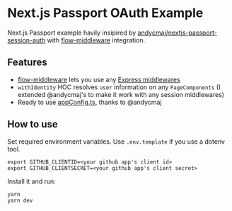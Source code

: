 # Next.js Passport OAuth Example

Next.js Passport example havily insipired by [andycmaj/nextjs-passport-session-auth](https://github.com/andycmaj/nextjs-passport-session-auth) with [flow-middleware](https://github.com/piglovesyou/flow-middleware) integration.

## Features

* [flow-middleware](https://github.com/piglovesyou/flow-middleware) lets you use any [Express middlewares](https://github.com/rajikaimal/awesome-express#middleware)
* `withIdentity` HOC resolves `user` information on any `PageComponents` (I extended @andycmaj's to make it work with any session middlewares)
* Ready to use [appConfig.ts](https://github.com/piglovesyou/nextjs-passport-oauth-example/blob/master/lib/appConfig.ts#L20-L30), thanks to @andycmaj

## How to use

Set required environment variables. Use `.env.template` if you use a dotenv tool.

```
export GITHUB_CLIENTID=<your github app's client id>
export GITHUB_CLIENTSECRET=<your github app's client secret>
```

Install it and run:

```bash
yarn
yarn dev
```
